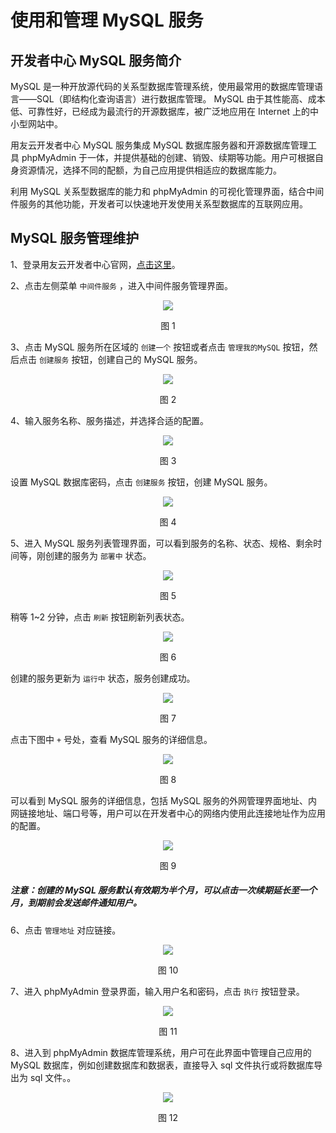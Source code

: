 # 使用和管理 MySQL 服务

## 开发者中心 MySQL 服务简介 

MySQL 是一种开放源代码的关系型数据库管理系统，使用最常用的数据库管理语言——SQL（即结构化查询语言）进行数据库管理。 MySQL 由于其性能高、成本低、可靠性好，已经成为最流行的开源数据库，被广泛地应用在 Internet 上的中小型网站中。

用友云开发者中心 MySQL 服务集成 MySQL 数据库服务器和开源数据库管理工具 phpMyAdmin 于一体，并提供基础的创建、销毁、续期等功能。用户可根据自身资源情况，选择不同的配额，为自己应用提供相适应的数据库能力。

利用 MySQL 关系型数据库的能力和 phpMyAdmin 的可视化管理界面，结合中间件服务的其他功能，开发者可以快速地开发使用关系型数据库的互联网应用。

## MySQL 服务管理维护 

1、登录用友云开发者中心官网，[点击这里](https://developer.yonyoucloud.com)。

2、点击左侧菜单 `中间件服务` ，进入中间件服务管理界面。
<div align=center>
<img src="../images/middleware.png"/>
</div>
<p align="center">图 1</p>

3、点击 MySQL 服务所在区域的 `创建一个` 按钮或者点击 `管理我的MySQL` 按钮，然后点击 `创建服务` 按钮，创建自己的 MySQL 服务。
<div align=center>
<img src="../images/mysql/mysql_1.png"/>
</div>
<p align="center">图 2</p>

4、输入服务名称、服务描述，并选择合适的配置。
<div align=center>
<img src="../images/mysql/mysql_2.png"/>
</div>
<p align="center">图 3</p>

设置 MySQL 数据库密码，点击 `创建服务` 按钮，创建 MySQL 服务。
<div align=center>
<img src="../images/mysql/mysql_3.png"/>
</div>
<p align="center">图 4</p>

5、进入 MySQL 服务列表管理界面，可以看到服务的名称、状态、规格、剩余时间等，刚创建的服务为 `部署中` 状态。
<div align=center>
<img src="../images/mysql/mysql_4.png"/>
</div>
<p align="center">图 5</p>

稍等 1~2 分钟，点击 `刷新` 按钮刷新列表状态。
<div align=center>
<img src="../images/mysql/mysql_5.png"/>
</div>
<p align="center">图 6</p>

创建的服务更新为 `运行中` 状态，服务创建成功。
<div align=center>
<img src="../images/mysql/mysql_6.png"/>
</div>
<p align="center">图 7</p>

点击下图中 `+` 号处，查看 MySQL 服务的详细信息。
<div align=center>
<img src="../images/mysql/mysql_7.png"/>
</div>
<p align="center">图 8</p>

可以看到 MySQL 服务的详细信息，包括 MySQL 服务的外网管理界面地址、内网链接地址、端口号等，用户可以在开发者中心的网络内使用此连接地址作为应用的配置。
<div align=center>
<img src="../images/mysql/mysql_8.png"/>
</div>
<p align="center">图 9</p>

##### 注意：创建的 MySQL 服务默认有效期为半个月，可以点击一次续期延长至一个月，到期前会发送邮件通知用户。

6、点击 `管理地址` 对应链接。
<div align=center>
<img src="../images/mysql/mysql_9.png"/>
</div>
<p align="center">图 10</p>

7、进入 phpMyAdmin 登录界面，输入用户名和密码，点击 `执行` 按钮登录。
<div align=center>
<img src="../images/mysql/mysql_10.png"/>
</div>
<p align="center">图 11</p>

8、进入到 phpMyAdmin 数据库管理系统，用户可在此界面中管理自己应用的 MySQL 数据库，例如创建数据库和数据表，直接导入 sql 文件执行或将数据库导出为 sql 文件。。
<div align=center>
<img src="../images/mysql/mysql_11.png"/>
</div>
<p align="center">图 12</p>
